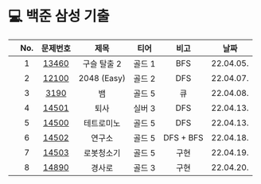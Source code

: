 # 💻  백준 삼성 기출

||No.|문제번호|제목|티어|비고|날짜|
|:--:|:---:|:---:|:---:|:---:|:---:|:---:|
||1|<a href="https://github.com/ryusuz/algorithm/tree/master/bj-samsung/구슬탈출2">13460</a>|구슬 탈출 2|골드 1|BFS|22.04.05.|
||2|<a href="https://github.com/ryusuz/algorithm/tree/master/bj-samsung/2048(Easy)">12100</a>|2048 (Easy)|골드 2|DFS|22.04.07.|
||3|<a href="https://github.com/ryusuz/algorithm/tree/master/bj-samsung/뱀">3190</a>|뱀|골드 5|큐|22.04.08.|
||4|<a href="https://github.com/ryusuz/algorithm/tree/master/bj-samsung/퇴사">14501</a>|퇴사|실버 3|DFS|22.04.13.|
||5|<a href="https://github.com/ryusuz/algorithm/tree/master/bj-samsung/테트로미노">14500</a>|테트로미노|골드 5|DFS|22.04.13.|
||6|<a href="https://github.com/ryusuz/algorithm/tree/master/bj-samsung/연구소">14502</a>|연구소|골드 5|DFS + BFS|22.04.18.|
||7|<a href="https://github.com/ryusuz/algorithm/tree/master/bj-samsung/로봇청소기">14503</a>|로봇청소기|골드 5|구현|22.04.19.|
||8|<a href="https://github.com/ryusuz/algorithm/tree/master/bj-samsung/경사로">14890</a>|경사로|골드 3|구현|22.04.20.|

